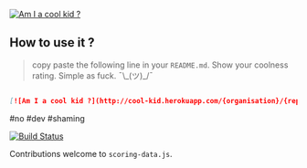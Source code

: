 [![Am I a cool kid ?](http://cool-kid.herokuapp.com/awemakers/cool-kid)](https://github.com/awemakers/cool-kid)

## How to use it ?

> copy paste the following line in your `README.md`. Show your coolness rating. Simple as fuck. ¯\\\_(ツ)_/¯

```markdown

[![Am I a cool kid ?](http://cool-kid.herokuapp.com/{organisation}/{repos})](https://github.com/awemakers/cool-kid)

```

#no #dev #shaming

[![Build Status](https://travis-ci.org/awemakers/cool-kid.svg?branch=master)](https://travis-ci.org/awemakers/cool-kid)

Contributions welcome to `scoring-data.js`.
